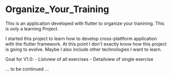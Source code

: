 # Organize_Your_Training
This is an application developed with flutter to organize your tranining. This is only a learning Project.

I started this project to learn how to develop cross-plattform application with the flutter framework. At this point I don't exactly know how this project is going to evolve. Maybe I also include other technologies I want to learn.

Goal for V1.0:
    - Listview of all exercises
    - Detailview of single exercise

... to be continued ...
